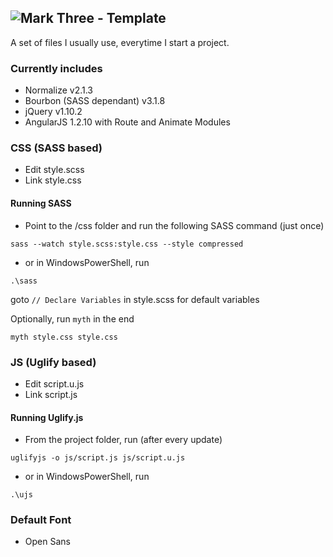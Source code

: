 ![Mark Three - Template](https://raw.github.com/maruthip25/three/master/images/logo.svg)
---
A set of files I usually use, everytime I start a project.

### Currently includes
- Normalize v2.1.3
- Bourbon (SASS dependant) v3.1.8
- jQuery v1.10.2
- AngularJS 1.2.10 with Route and Animate Modules

### CSS (SASS based)
- Edit style.scss
- Link style.css

#### Running SASS
- Point to the /css folder and run the following SASS command (just once)
```
sass --watch style.scss:style.css --style compressed
```

- or in WindowsPowerShell, run
```
.\sass
```

goto `// Declare Variables` in style.scss for default variables 

Optionally, run `myth` in the end
```
myth style.css style.css
```

### JS (Uglify based)
- Edit script.u.js
- Link script.js
#### Running Uglify.js

- From the project folder, run (after every update)
```
uglifyjs -o js/script.js js/script.u.js
```
- or in WindowsPowerShell, run
```
.\ujs
```


### Default Font
- Open Sans

